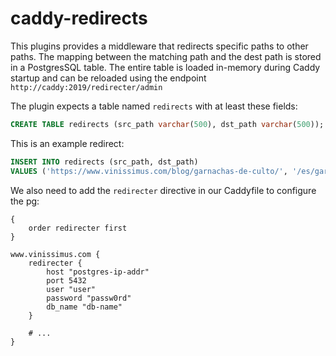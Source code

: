 # caddy-redirects

This plugins provides a middleware that redirects specific paths to other paths.
The mapping between the matching path and the dest path is stored in a PostgresSQL table.
The entire table is loaded in-memory during Caddy startup and can be reloaded using the endpoint
`http://caddy:2019/redirecter/admin`

The plugin expects a table named `redirects` with at least these fields:
```sql
CREATE TABLE redirects (src_path varchar(500), dst_path varchar(500));
```

This is an example redirect:
```sql
INSERT INTO redirects (src_path, dst_path)
VALUES ('https://www.vinissimus.com/blog/garnachas-de-culto/', '/es/garnacha')
```

We also need to add the `redirecter` directive in our Caddyfile to configure the pg:

```Caddyfile
{
    order redirecter first
}

www.vinissimus.com {
    redirecter {
        host "postgres-ip-addr"
        port 5432
        user "user"
        password "passw0rd"
        db_name "db-name"
    }

    # ...
}
```